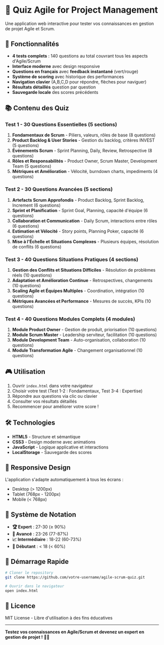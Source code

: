 # 🎯 Quiz Agile for Project Management

Une application web interactive pour tester vos connaissances en gestion de projet Agile et Scrum.

## 🚀 Fonctionnalités

- **4 tests complets** : 140 questions au total couvrant tous les aspects d'Agile/Scrum
- **Interface moderne** avec design responsive 
- **Questions en français** avec **feedback instantané** (vert/rouge)
- **Système de scoring** avec historique des performances
- **Navigation clavier** (A,B,C,D pour répondre, flèches pour naviguer)
- **Résultats détaillés** question par question
- **Sauvegarde locale** des scores précédents

## 📚 Contenu des Quiz

### Test 1 - 30 Questions Essentielles (5 sections)
1. **Fondamentaux de Scrum** - Piliers, valeurs, rôles de base (8 questions)
2. **Product Backlog & User Stories** - Gestion du backlog, critères INVEST (5 questions)
3. **Événements Scrum** - Sprint Planning, Daily, Review, Retrospective (8 questions)
4. **Rôles et Responsabilités** - Product Owner, Scrum Master, Development Team (5 questions)
5. **Métriques et Amélioration** - Vélocité, burndown charts, impediments (4 questions)

### Test 2 - 30 Questions Avancées (5 sections)
1. **Artefacts Scrum Approfondis** - Product Backlog, Sprint Backlog, Increment (6 questions)
2. **Sprint et Planification** - Sprint Goal, Planning, capacité d'équipe (6 questions)
3. **Collaboration et Communication** - Daily Scrum, interactions entre rôles (6 questions)
4. **Estimation et Vélocité** - Story points, Planning Poker, capacité (6 questions)
5. **Mise à l'Échelle et Situations Complexes** - Plusieurs équipes, résolution de conflits (6 questions)

### Test 3 - 40 Questions Situations Pratiques (4 sections)
1. **Gestion des Conflits et Situations Difficiles** - Résolution de problèmes réels (10 questions)
2. **Adaptation et Amélioration Continue** - Retrospectives, changements (10 questions)
3. **Scaling Agile et Équipes Multiples** - Coordination, intégration (10 questions)
4. **Métriques Avancées et Performance** - Mesures de succès, KPIs (10 questions)

### Test 4 - 40 Questions Modules Complets (4 modules)
1. **Module Product Owner** - Gestion de produit, priorisation (10 questions)
2. **Module Scrum Master** - Leadership serviteur, facilitation (10 questions)
3. **Module Development Team** - Auto-organisation, collaboration (10 questions)
4. **Module Transformation Agile** - Changement organisationnel (10 questions)

## 🎮 Utilisation

1. Ouvrir `index.html` dans votre navigateur
2. Choisir votre test (Test 1-2 : Fondamentaux, Test 3-4 : Expertise)
3. Répondre aux questions via clic ou clavier
4. Consulter vos résultats détaillés
5. Recommencer pour améliorer votre score !

## 🛠️ Technologies

- **HTML5** - Structure et sémantique
- **CSS3** - Design moderne avec animations
- **JavaScript** - Logique applicative et interactions
- **LocalStorage** - Sauvegarde des scores

## 📱 Responsive Design

L'application s'adapte automatiquement à tous les écrans :
- Desktop (> 1200px)
- Tablet (768px - 1200px) 
- Mobile (< 768px)

## 🎯 Système de Notation

- **🏆 Expert** : 27-30 (≥ 90%)
- **🎯 Avancé** : 23-26 (77-87%)
- **📈 Intermédiaire** : 18-22 (60-73%)
- **🔄 Débutant** : < 18 (< 60%)

## 🚀 Démarrage Rapide

```bash
# Cloner le repository
git clone https://github.com/votre-username/agile-scrum-quiz.git

# Ouvrir dans le navigateur
open index.html
```

## 📄 Licence

MIT License - Libre d'utilisation à des fins éducatives

---

**Testez vos connaissances en Agile/Scrum et devenez un expert en gestion de projet !** 🎯✨